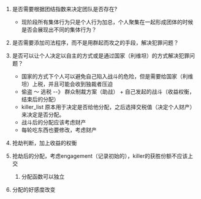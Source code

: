 1. 是否需要根据团结指数来决定团队是否存在?
    - 现阶段所有集体行为只是个人行为加总，个人聚集在一起形成团体的时候是否会展现出不同的集体行为？

2. 是否需要添加司法程序，而不是用群起而攻之的手段，解决犯罪问题？

3. 是否可以让个人决定以自主的方式或是通过国家（利维坦）的方式解决犯罪问题？
    - 国家的方式下个人可以避免自己陷入战斗的危险，但是需要给国家（利维坦）上税，并且可能会收到独裁者压迫
    - 偷盗 ～ 逃税 --》 群众制裁方案（助战） + 自己发起的战斗（收益权衡，结束后的分配）
    - killer_list 原本用于决定是否给他分配，之后选择交税值（决定个人财产）来决定是否分配。
    - 战斗后的分配应该考虑财产
    - 每轮吃东西也要修改，考虑财产

4. 抢劫判断，加上收益的权衡
5. 抢劫后的分配，考虑engagement（记录初始的），killer的获胜份额不应该上交
   1. 分配函数可以独立
6. 分配的好感度改变